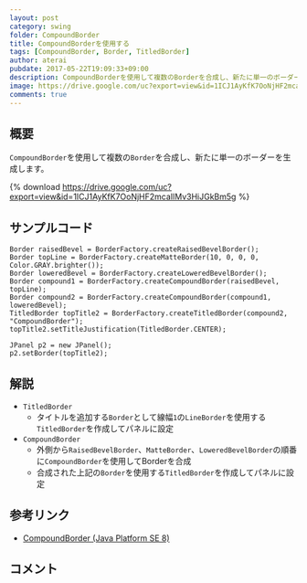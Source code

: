 ```yaml
---
layout: post
category: swing
folder: CompoundBorder
title: CompoundBorderを使用する
tags: [CompoundBorder, Border, TitledBorder]
author: aterai
pubdate: 2017-05-22T19:09:33+09:00
description: CompoundBorderを使用して複数のBorderを合成し、新たに単一のボーダーを生成します。
image: https://drive.google.com/uc?export=view&id=1ICJ1AyKfK7OoNjHF2mcaIlMv3HiJGkBm5g
comments: true
---
```

## 概要
`CompoundBorder`を使用して複数の`Border`を合成し、新たに単一のボーダーを生成します。

{% download https://drive.google.com/uc?export=view&id=1ICJ1AyKfK7OoNjHF2mcaIlMv3HiJGkBm5g %}

## サンプルコード
<pre class="prettyprint"><code>Border raisedBevel = BorderFactory.createRaisedBevelBorder();
Border topLine = BorderFactory.createMatteBorder(10, 0, 0, 0, Color.GRAY.brighter());
Border loweredBevel = BorderFactory.createLoweredBevelBorder();
Border compound1 = BorderFactory.createCompoundBorder(raisedBevel, topLine);
Border compound2 = BorderFactory.createCompoundBorder(compound1, loweredBevel);
TitledBorder topTitle2 = BorderFactory.createTitledBorder(compound2, "CompoundBorder");
topTitle2.setTitleJustification(TitledBorder.CENTER);

JPanel p2 = new JPanel();
p2.setBorder(topTitle2);
</code></pre>

## 解説
- `TitledBorder`
    - タイトルを追加する`Border`として線幅`1`の`LineBorder`を使用する`TitledBorder`を作成してパネルに設定
- `CompoundBorder`
    - 外側から`RaisedBevelBorder`、`MatteBorder`、`LoweredBevelBorder`の順番に`CompoundBorder`を使用してBorderを合成
    - 合成された上記の`Border`を使用する`TitledBorder`を作成してパネルに設定

<!-- dummy comment line for breaking list -->

## 参考リンク
- [CompoundBorder (Java Platform SE 8)](https://docs.oracle.com/javase/jp/8/docs/api/javax/swing/border/CompoundBorder.html)

<!-- dummy comment line for breaking list -->

## コメント
